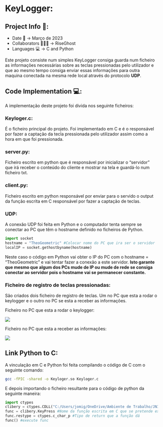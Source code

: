 # KeyLogger:

## Project Info 📝:

- Date 📅 → Março de 2023
- Collaborators 🧑🏻‍💻 → RiseGhost
- Languages 💻 → C and Python

Este projeto consiste num simples KeyLogger consiga guarda num ficheiro as informações necessárias sobre as teclas pressionadas pelo utilizador e que ao mesmo tempo consiga enviar essas informações para outra maquina conectada na mesma rede local através do protocolo **UDP**.

## Code Implementation 💻:

A implementação deste projeto foi divida nos seguinte ficheiros:

### Keyloger.c:

É o ficheiro principal do projeto. Foi implementado em C e é o responsável por fazer a captação da tecla pressionada pelo utilizador assim como a hora em que foi pressionada.

### server.py:

Ficheiro escrito em python que é responsável por inicializar o “servidor” que irá receber o conteúdo do cliente e mostrar na tela e guardá-lo num ficheiro txt.

### client.py:

Ficheiro escrito em python responsável por enviar para o servido o output da função escrita em C responsável por fazer a captação de teclas.

### UDP:

A conexão UDP foi feita em Python e o computador tenta sempre se conectar ao PC que têm o hostname definido no ficheiros de Python.

```python
import socket
hostname = "TheoGeometric" #Colocar nome do PC que ira ser o servidor
localIP = socket.gethostbyname(hostname)
```

Neste caso o código em Python vai obter o IP do PC com o hostname = “TheoGeometric” e vai tentar fazer a conexão a este servidor. **Isto garante que mesmo que algum dos PCs mude de IP ou mude de rede se consiga conectar ao servidor pois o hostname vai se permanecer constante.**

### Ficheiro de registro de teclas pressionadas:

São criados dois ficheiro de registro de teclas. Um no PC que esta a rodar o keylogger e o outro no PC se esta a receber as informações.

Ficheiro no PC que esta a rodar o keylogger:

![](https://user-images.githubusercontent.com/91985039/225072960-fced596d-b0db-4b78-baf8-93e38ce3ebc9.jpg)

Ficheiro no PC que esta a receber as informações:

![](https://user-images.githubusercontent.com/91985039/225072964-e62af660-3732-43e4-bf99-68f7f896eb78.jpg)

## Link Python to C:

A vinculação em C e Python foi feita compilando o código de C com o seguinte comando:

```bash
gcc -fPIC -shared -o Keyloger.so Keyloger.c
```

E depois importando o ficheiro resultante para o código de python da seguinte maneira:
```Python
import ctypes
clibery = ctypes.CDLL("C:/Users/jomig/OneDrive/Ambiente de Trabalho/JNI/keyloger.so")
func = clibery.KeyPress #Nome da função escrita em C que se pretende executar
func.restype = ctypes.c_char_p #Tipo de return que a função dá
func() #execute func 
```
